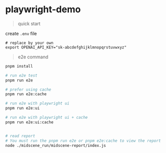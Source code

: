 # playwright-demo

> quick start

create `.env` file

```shell
# replace by your own
export OPENAI_API_KEY="sk-abcdefghijklmnopqrstuvwxyz"
```

> e2e command


```bash
pnpm install 

# run e2e test
pnpm run e2e

# prefer using cache
pnpm run e2e:cache

# run e2e with playwright ui
pnpm run e2e:ui

# run e2e with playwright ui + cache
pnpm run e2e:ui:cache


# read report
# You must run the pnpm run e2e or pnpm e2e:cache to view the report
node ./midscene_run/midscene-report/index.js
```
